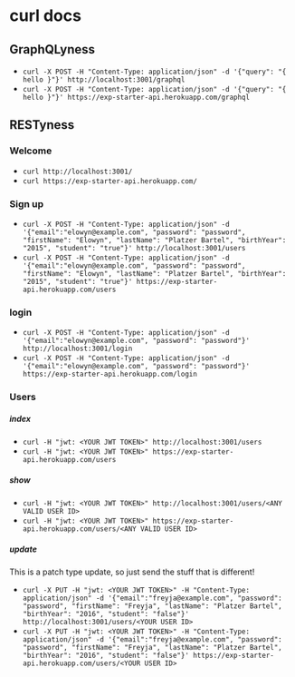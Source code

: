 # curl docs

## GraphQLyness

* `curl -X POST -H "Content-Type: application/json" -d '{"query": "{ hello }"}' http://localhost:3001/graphql`
* `curl -X POST -H "Content-Type: application/json" -d '{"query": "{ hello }"}' https://exp-starter-api.herokuapp.com/graphql`

## RESTyness

### Welcome
* `curl http://localhost:3001/`
* `curl https://exp-starter-api.herokuapp.com/`

### Sign up
* `curl -X POST -H "Content-Type: application/json" -d '{"email":"elowyn@example.com", "password": "password", "firstName": "Elowyn", "lastName": "Platzer Bartel", "birthYear": "2015", "student": "true"}' http://localhost:3001/users`
* `curl -X POST -H "Content-Type: application/json" -d '{"email":"elowyn@example.com", "password": "password", "firstName": "Elowyn", "lastName": "Platzer Bartel", "birthYear": "2015", "student": "true"}' https://exp-starter-api.herokuapp.com/users`

### login
* `curl -X POST -H "Content-Type: application/json" -d '{"email":"elowyn@example.com", "password": "password"}' http://localhost:3001/login`
* `curl -X POST -H "Content-Type: application/json" -d '{"email":"elowyn@example.com", "password": "password"}' https://exp-starter-api.herokuapp.com/login`

### Users
##### index
* `curl -H "jwt: <YOUR JWT TOKEN>" http://localhost:3001/users`
* `curl -H "jwt: <YOUR JWT TOKEN>" https://exp-starter-api.herokuapp.com/users`

##### show
* `curl -H "jwt: <YOUR JWT TOKEN>" http://localhost:3001/users/<ANY VALID USER ID>`
* `curl -H "jwt: <YOUR JWT TOKEN>" https://exp-starter-api.herokuapp.com/users/<ANY VALID USER ID>`

##### update
This is a patch type update, so just send the stuff that is different!

* `curl -X PUT -H "jwt: <YOUR JWT TOKEN>" -H "Content-Type: application/json" -d '{"email":"freyja@example.com", "password": "password", "firstName": "Freyja", "lastName": "Platzer Bartel", "birthYear": "2016", "student": "false"}' http://localhost:3001/users/<YOUR USER ID>`
* `curl -X PUT -H "jwt: <YOUR JWT TOKEN>" -H "Content-Type: application/json" -d '{"email":"freyja@example.com", "password": "password", "firstName": "Freyja", "lastName": "Platzer Bartel", "birthYear": "2016", "student": "false"}' https://exp-starter-api.herokuapp.com/users/<YOUR USER ID>`
